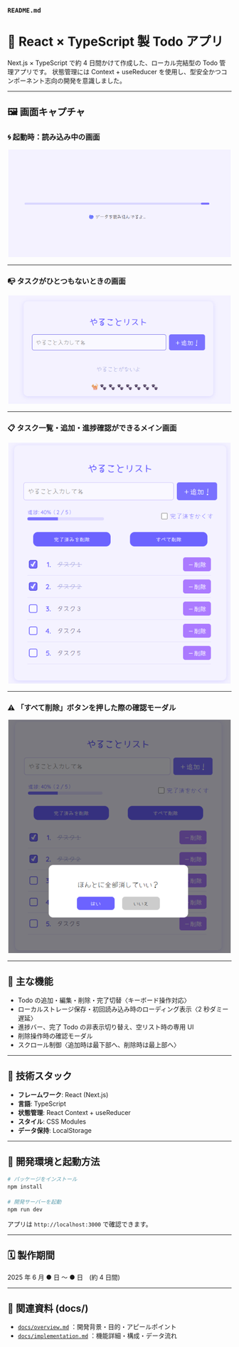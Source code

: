 ### `README.md`

# 📝 React × TypeScript 製 Todo アプリ

Next.js × TypeScript で約 4 日間かけて作成した、ローカル完結型の Todo 管理アプリです。
状態管理には Context + useReducer を使用し、型安全かつコンポーネント志向の開発を意識しました。

---

## 🖼️ 画面キャプチャ

### 🌀 起動時：読み込み中の画面

<div align="center">
  <img src="./docs/loading-screen.png" width="500" />
</div>

---

### 📭 タスクがひとつもないときの画面

<div align="center">
  <img src="./docs/empty-task-list.png" width="500" />
</div>

---

### 📋 タスク一覧・追加・進捗確認ができるメイン画面

<div align="center">
  <img src="./docs/app-overview.png" width="500" />
</div>

---

### ⚠️ 「すべて削除」ボタンを押した際の確認モーダル

<div align="center">
  <img src="./docs/delete-all-modal.png" width="500" />
</div>

---

## 🚀 主な機能

- Todo の追加・編集・削除・完了切替〈キーボード操作対応〉
- ローカルストレージ保存・初回読み込み時のローディング表示〈2 秒ダミー遅延〉
- 進捗バー、完了 Todo の非表示切り替え、空リスト時の専用 UI
- 削除操作時の確認モーダル
- スクロール制御〈追加時は最下部へ、削除時は最上部へ〉

---

## 🧠 技術スタック

- **フレームワーク**: React (Next.js)
- **言語**: TypeScript
- **状態管理**: React Context + useReducer
- **スタイル**: CSS Modules
- **データ保持**: LocalStorage

---

## 🔧 開発環境と起動方法

```bash
# パッケージをインストール
npm install

# 開発サーバーを起動
npm run dev
```

アプリは `http://localhost:3000` で確認できます。

---

## 🗓️ 製作期間

2025 年 6 月 ● 日 ～ ● 日　(約 4 日間)

---

## 📁 関連資料 (docs/)

- [`docs/overview.md`](./docs/overview.md) ：開発背景・目的・アピールポイント
- [`docs/implementation.md`](./docs/implementation.md) ：機能詳細・構成・データ流れ

